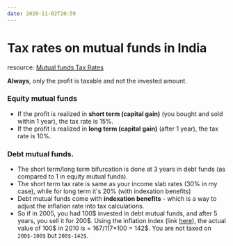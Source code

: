 ```yaml
---
date: 2020-11-02T20:59
---
```


# Tax rates on mutual funds in India

resource: [Mutual funds Tax Rates](https://www.beginnersbuck.com/tax-mutual-funds/)

**Always**, only the profit is taxable and not the invested amount.

### Equity mutual funds
- If the profit is realized in **short term (capital gain)** (you bought and sold within 1 year), the tax rate is 15%.
- If the profit is realized in **long term (capital gain)** (after 1 year), the tax rate is 10%.

### Debt mutual funds.
-  The short term/long term bifurcation is done at 3 years in debt funds (as compared to 1 in equity mutual funds).
- The short term tax rate is same as your income slab rates (30% in my case), while for long term it's 20% (with indexation benefits)
- Debt mutual funds come with **indexation benefits** - which is a way to adjust the inflation rate into tax calculations.
- So if in 2005, you had 100$ invested in debt mutual funds, and after 5 years, you sell it for 200\$. Using the inflation index (link [here](https://www.incometaxindia.gov.in/charts%20%20tables/cost-inflation-index.htm)), the actual value of 100\$ in 2010 is = 167/117*100 = 142\$. You are not taxed on `200$-100$` but `200$-142$`.

